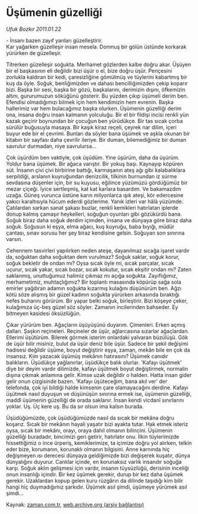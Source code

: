 # Üşümenin güzelliği

*Ufuk Bozkır 2011.01.22*

<td class="columnist-detail">
<p>- İnsanı bazen zayıf yanları güzelleştirir.<br/>Kar yağarken güzelleşir insan mesela. Donmuş bir gölün üstünde korkarak yürürken de güzelleşir.</p>
<p>
<div id="haberMetinDiv">
<p>Titrerken güzelleşir soğukta. Merhamet gözlerden kalbe doğru akar. Üşüyen bir el başkasının eli değildir bizi üşür o el, bize doğru üşür. Pençesini zorlukla kaldıran bir kedi, çaresizliğine gömülmüş ve tüylerini kabartmış bir kuş da öyle. Soğuk, benliğimizden ve dahası bencilliğimizden çekip koparır bizi. Başka bir sesi, başka bir gözü, başkalarını, derimizin dışını, öfkemizin altını, gururumuzun söküğünü gösterir. Bu yüzden çıkıp üşümeli derim ben. Efendisi olmadığımızı bilmek için hem kendimizin hem evrenin. Başka hallerimiz var hem bulacağımız başka olurken. Üşümenin güzelliği derim ona, insana doğru insan kalmanın yolculuğu. Bir el bir fildişi incisi renkli yün kazak geçirir boynundan bir çocuğun ben yürüdükçe. Bir tas sıcak çorba sürülür buğusuyla masaya. Bir kaşık kiraz reçeli, çeyrek nar dilim, içeri buyur ede bir el çevrimi. Bunları da söyler bana üşümek ve aşkla okunan bir kitabın bir sayfası daha çevrilir ileriye. Bir duman, bilemediğimiz bir duman savrulur durmadan, niye savrulursa...
<p>Çok üşürdüm ben vaktiyle, çok üşüdüm. Yine üşürüm, daha da üşürüm. Yoldur bana üşümek. Bir ağaca varıştır. Bir yokuş başı. Kaynayıp köpüren süt. İnsanın çivi çivi birbirine battığı, karmaşanın ateş ağı gibi kalabalıklara serpildiği, arslanın kuyruğundan denizcilik, tilkinin burnundan iz sürme sevdasına düşenler için, bir su kuyusu, eğilince yüzümüzü gördüğümüz bir mezar çiçeği. İyice sertleşmiş, kat kat karlara basardım. Ve bakamazdım uzağa. Güneş vurunca üstüne karın milyonlarca ışık ateşi, kör edercesine yakıcı karaltısıyla hücum ederdi gözlerime. Yanık izleri var hâlâ yüzümde. Çatılardan sarkan sanat şakası buzlar, renkli kemikleri hatırlatan iplerde donup kalmış çamaşır heykelleri, soğuğun oyunları gibi gözükürdü bana. Soğuk biraz daha soğuk derdim içimden, insana ve dünyaya göre biraz daha soğuk. Soğusun ki eşya, elma ağacı, kuş kuyruğu, baba bıyığı, müdür çantası, sınav sorusu her şey biraz kendisine gelsin. Soğuyan son sınırına varsın.
<p>Cehennem tasvirleri yapılırken neden ateşe, dayanılmaz sıcağa işaret vardır da, soğuktan daha soğuktan dem vurulmaz? Soğuk saklar, soğuk korur, soğuk bekletir de ondan mı? Oysa sıcak öyle mi, sıcak parçalar, sıcak uçurur, sıcak yakar, sıcak bozar, sıcak kokutur, sıcak ekşitir ondan mı? Zaten saklanmış, unuttuğumuz halimiz çıkmaz mı açığa soğukta. Zayıflığımız, merhametimiz, muhtaçlığımız? Bir toplantı masasında köpürüp sağa sola emirler yağdıran adamın soğukta kızarmış kulağını düşünürüm ben. Ağzı kötü söze alışmış bir güzel kadının soğukta yürürken arkasında bıraktığı nefes buharını görürüm. Bir yapar belki soğuk, birleştirir. Bizi köşeye çeker, kulağımıza üç-beş güzel söz söyler. Zamanın incilerinden bahseder. Ey bitmeyen kasidesi öksüzlüğün.
<p>Çıkar yürürüm ben. Ağaçların üşüyüşünü duyarım. Çimenleri. Erken açmış dalları. Şaşkın reçineleri. Reçineler de üşür, ağlarcasına sızarlar ağaçlardan. Ellerimi üşütürüm. Bilerek görmek isterim onlardaki yalvaran büzülüşü. Gök de üşür bilir misiniz, bulut da üşür deniz bile üşür. Sadece bir şekil değişimi hadisesi değildir üşüme, boyut değiştirir eşya, zaman, mekân bile en çok da insansız. Kim yazacak üşümüş mekânın hatırasını? Üşümek canıdır balıkların. Üşüdükçe yağlanırlar, üşüdükçe balık olurlar. 'Kafayı üşütmek' diye bir deyim vardır dilimizde, kafayı üşütmek boyut değiştirmek, normalin dışına çıkmak anlamına gelir. Kimse uzak değildir o halden. Hatta insan gider gelir onun çizgisinde bazen. 'Kafayı üşüteceğim, bana akıl ver' der telefonda, çok iyi bildiği halde kimsenin çare olamayacağını derdine. Kafayı üşütmek nasıl duyuşun ve düşünüşün sınırına ermek ise, üşümenin güzelliği, maddî üşümenin güzelliği de orada saklanır. İnsan kendi vicdanî sınırlarını yoklar. Uş. Üç kere uş. Bu da sır olsun ima kalsın burada.
<p>Üşüdüğümüzde, çok üşüdüğümüzde nasıl da sıcak bir mekâna doğru koşarız. Sıcak bir mekânın hayali yaşatır bizi ayakta tutar. Hak etmek isteriz oysa, sıcak bir mekânı, orayı, oraya dahil olmanın bilincini. Üşümenin güzelliği buradadır, bincimizi geri getirir, hatırlatır onu. İlkin tüylerimizde hissettiğimiz o ince ürperiş, kemiklerimize, ta içimize doğru yol alırken, telkin eder bize, korumanın, korunaklı olmanın bilgisini. Anne karnında hiç değişmeyen ısı derecesi dünyaya geldiğimizde bizi değişerek kuşatır, dünya dünyalığını duyurur. Canlılar içinde, en korunaksız varlık insandır soğuğa karşı. Soğuk aklın gelişmesi için vardır, insanın tüysüzlüğü, derisinin inceliği onun insanlığı içindir. Bir kez üşümek gerekir, durup bir kez daha üşümek gerekir. Uzaklardan kopup gelen kuru rüzgârın da dilinde taşıdığı kim bilir hangi hiç duymadığımız şarkıdır. Üşümek asıl şimdi, üşümeye yürümek asıl şimdi... </p></p></p></p></p></div>
</p>
<a href="http://web.archive.org/web/20110125174554/mailto: u.bozkir@zaman.com.tr">
</a></td>

Kaynak: [zaman.com.tr](http://zaman.com.tr/yazar.do?yazino=1082320), [web.archive.org (arşiv bağlantısı)](http://web.archive.org/web/20110125174554/http://zaman.com.tr:80/yazar.do?yazino=1082320)
